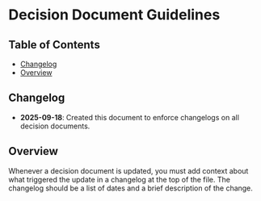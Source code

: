 # Decision Document Guidelines

## Table of Contents
- [Changelog](#changelog)
- [Overview](#overview)

## Changelog
- **2025-09-18**: Created this document to enforce changelogs on all decision documents.

## Overview
Whenever a decision document is updated, you must add context about what triggered the update in a changelog at the top of the file. The changelog should be a list of dates and a brief description of the change.
